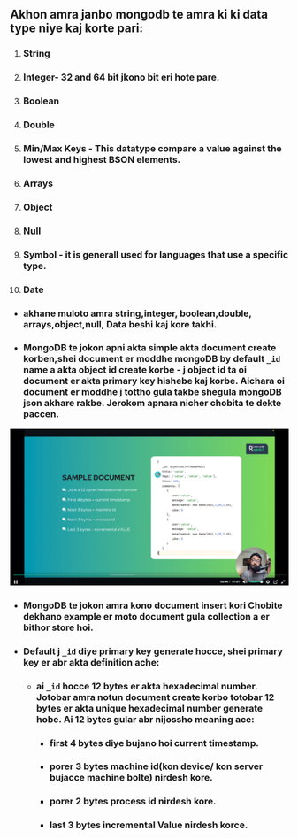 ## Akhon amra janbo mongodb te amra ki ki data type niye kaj korte pari:
1. ### String 
2. ### Integer- 32 and 64 bit jkono bit eri hote pare.
3. ### Boolean
4. ### Double
5. ### Min/Max Keys - This datatype compare a value against the lowest and highest BSON elements.
6. ### Arrays
7. ### Object
8. ### Null
9. ### Symbol - it is generall used for languages that use a specific type. 
10. ### Date
- ### akhane muloto amra string,integer, boolean,double, arrays,object,null, Data beshi kaj kore takhi.

- ### MongoDB te jokon apni akta simple akta document create korben,shei document er moddhe mongoDB by default `_id` name a akta object id create korbe - j object id ta oi document er akta primary key hishebe kaj korbe. Aichara oi document er moddhe j tottho gula takbe shegula  mongoDB json akhare rakbe. Jerokom apnara nicher chobita te dekte paccen. 
![](./1.png)
- ### MongoDB te jokon amra kono document insert kori Chobite dekhano example er moto document gula collection a er bithor store hoi.
- ### Default j `_id` diye primary key generate hocce, shei primary key er abr akta definition ache:
    - ### ai `_id` hocce 12 bytes er akta hexadecimal number. Jotobar amra notun document create korbo totobar 12 bytes er akta unique hexadecimal number generate hobe. Ai 12 bytes gular abr nijossho meaning ace:
        - ### first 4 bytes diye bujano hoi current timestamp.
        - ### porer 3 bytes machine id(kon device/ kon server bujacce machine bolte) nirdesh kore.
        - ### porer 2 bytes process id nirdesh kore.
        - ### last 3 bytes incremental Value nirdesh korce.